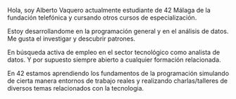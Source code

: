 Hola, soy Alberto Vaquero actualmente estudiante de 42 Málaga de la fundación telefónica y cursando otros cursos  de especialización.

Estoy desarrollandome en la programación general y en el análisis de datos. Me gusta el investigar y descubrir patrones.

En búsqueda activa de empleo en el sector tecnológico como analista de datos. Y por supuesto siempre abierto a cualquier formación relacionada.

En 42 estamos aprendiendo los fundamentos de la programación simulando de cierta manera entornos de trabajo reales y realizando charlas/talleres de diversos temas relacionados con la tecnologia.

<!---
alvaquer/alvaquer is a ✨ special ✨ repository because its `README.md` (this file) appears on your GitHub profile.
You can click the Preview link to take a look at your changes.
--->
